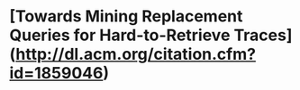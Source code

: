 # [Towards Mining Replacement Queries for Hard-to-Retrieve Traces] (http://dl.acm.org/citation.cfm?id=1859046)
